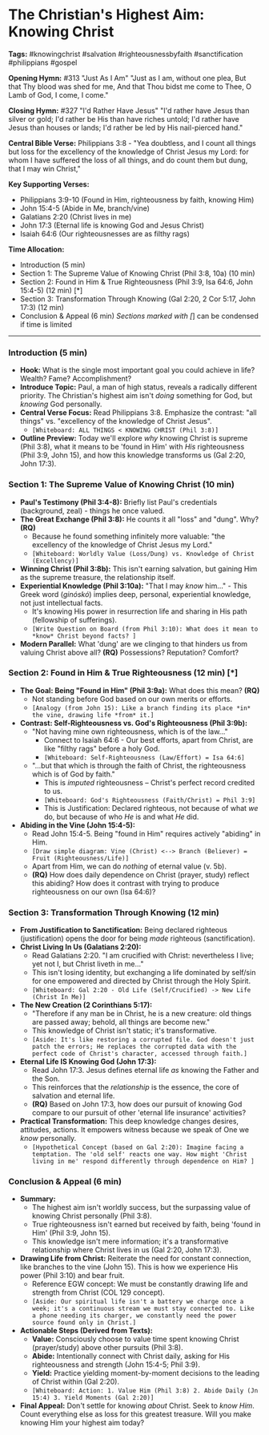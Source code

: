 # The Christian's Highest Aim: Knowing Christ

**Tags:** #knowingchrist #salvation #righteousnessbyfaith #sanctification #philippians #gospel

**Opening Hymn:** #313 "Just As I Am"
"Just as I am, without one plea, But that Thy blood was shed for me, And that Thou bidst me come to Thee, O Lamb of God, I come, I come."

**Closing Hymn:** #327 "I'd Rather Have Jesus"
"I'd rather have Jesus than silver or gold; I'd rather be His than have riches untold; I'd rather have Jesus than houses or lands; I'd rather be led by His nail-pierced hand."

**Central Bible Verse:** Philippians 3:8 - "Yea doubtless, and I count all things but loss for the excellency of the knowledge of Christ Jesus my Lord: for whom I have suffered the loss of all things, and do count them but dung, that I may win Christ,"

**Key Supporting Verses:**
*   Philippians 3:9-10 (Found in Him, righteousness by faith, knowing Him)
*   John 15:4-5 (Abide in Me, branch/vine)
*   Galatians 2:20 (Christ lives in me)
*   John 17:3 (Eternal life is knowing God and Jesus Christ)
*   Isaiah 64:6 (Our righteousnesses are as filthy rags)

**Time Allocation:**
- Introduction (5 min)
- Section 1: The Supreme Value of Knowing Christ (Phil 3:8, 10a) (10 min)
- Section 2: Found in Him & True Righteousness (Phil 3:9, Isa 64:6, John 15:4-5) (12 min) [*]
- Section 3: Transformation Through Knowing (Gal 2:20, 2 Cor 5:17, John 17:3) (12 min)
- Conclusion & Appeal (6 min)
*Sections marked with [*] can be condensed if time is limited

---

### Introduction (5 min)

-   **Hook:** What is the single most important goal you could achieve in life? Wealth? Fame? Accomplishment?
-   **Introduce Topic:** Paul, a man of high status, reveals a radically different priority. The Christian's highest aim isn't *doing* something for God, but *knowing* God personally.
-   **Central Verse Focus:** Read Philippians 3:8. Emphasize the contrast: "all things" vs. "excellency of the knowledge of Christ Jesus".
    -   `[Whiteboard: ALL THINGS < KNOWING CHRIST (Phil 3:8)]`
-   **Outline Preview:** Today we'll explore *why* knowing Christ is supreme (Phil 3:8), what it means to be 'found in Him' with *His* righteousness (Phil 3:9, John 15), and how this knowledge transforms us (Gal 2:20, John 17:3).

### Section 1: The Supreme Value of Knowing Christ (10 min)

-   **Paul's Testimony (Phil 3:4-8):** Briefly list Paul's credentials (background, zeal) - things he once valued.
-   **The Great Exchange (Phil 3:8):** He counts it all "loss" and "dung". Why? **(RQ)**
    -   Because he found something infinitely more valuable: "the excellency of the knowledge of Christ Jesus my Lord."
    -   `[Whiteboard: Worldly Value (Loss/Dung) vs. Knowledge of Christ (Excellency)]`
-   **Winning Christ (Phil 3:8b):** This isn't earning salvation, but gaining Him as the supreme treasure, the relationship itself.
-   **Experiential Knowledge (Phil 3:10a):** "That I may *know* him..." - This Greek word (*ginóskó*) implies deep, personal, experiential knowledge, not just intellectual facts.
    -   It's knowing His power in resurrection life and sharing in His path (fellowship of sufferings).
    -   `[Write Question on Board (from Phil 3:10): What does it mean to *know* Christ beyond facts? ]`
-   **Modern Parallel:** What 'dung' are we clinging to that hinders us from valuing Christ above all? **(RQ)** Possessions? Reputation? Comfort?

### Section 2: Found in Him & True Righteousness (12 min) [*]

-   **The Goal: Being "Found in Him" (Phil 3:9a):** What does this mean? **(RQ)**
    -   Not standing before God based on our own merits or efforts.
    -   `[Analogy (from John 15): Like a branch finding its place *in* the vine, drawing life *from* it.]`
-   **Contrast: Self-Righteousness vs. God's Righteousness (Phil 3:9b):**
    -   "Not having mine own righteousness, which is of the law..."
        -   Connect to Isaiah 64:6 - Our best efforts, apart from Christ, are like "filthy rags" before a holy God.
        -   `[Whiteboard: Self-Righteousness (Law/Effort) = Isa 64:6]`
    -   "...but that which is through the faith of Christ, the righteousness which is of God by faith."
        -   This is *imputed* righteousness – Christ's perfect record credited to us.
        -   `[Whiteboard: God's Righteousness (Faith/Christ) = Phil 3:9]`
        -   This is Justification: Declared righteous, not because of what *we* do, but because of who *He* is and what *He* did.
-   **Abiding in the Vine (John 15:4-5):**
    -   Read John 15:4-5. Being "found in Him" requires actively "abiding" in Him.
    -   `[Draw simple diagram: Vine (Christ) <--> Branch (Believer) = Fruit (Righteousness/Life)]`
    -   Apart from Him, we can do *nothing* of eternal value (v. 5b).
    -   **(RQ)** How does daily dependence on Christ (prayer, study) reflect this abiding? How does it contrast with trying to produce righteousness on our own (Isa 64:6)?

### Section 3: Transformation Through Knowing (12 min)

-   **From Justification to Sanctification:** Being declared righteous (justification) opens the door for being *made* righteous (sanctification).
-   **Christ Living In Us (Galatians 2:20):**
    -   Read Galatians 2:20. "I am crucified with Christ: nevertheless I live; yet not I, but Christ liveth in me..."
    -   This isn't losing identity, but exchanging a life dominated by self/sin for one empowered and directed by Christ through the Holy Spirit.
    -   `[Whiteboard: Gal 2:20 - Old Life (Self/Crucified) -> New Life (Christ In Me)]`
-   **The New Creation (2 Corinthians 5:17):**
    -   "Therefore if any man be in Christ, he is a new creature: old things are passed away; behold, all things are become new."
    -   This knowledge of Christ isn't static; it's transformative.
    -   `[Aside: It's like restoring a corrupted file. God doesn't just patch the errors; He replaces the corrupted data with the perfect code of Christ's character, accessed through faith.]`
-   **Eternal Life IS Knowing God (John 17:3):**
    -   Read John 17:3. Jesus defines eternal life *as* knowing the Father and the Son.
    -   This reinforces that the *relationship* is the essence, the core of salvation and eternal life.
    -   **(RQ)** Based on John 17:3, how does our pursuit of knowing God compare to our pursuit of other 'eternal life insurance' activities?
-   **Practical Transformation:** This deep knowledge changes desires, attitudes, actions. It empowers witness because we speak of One we *know* personally.
    -   `[Hypothetical Concept (based on Gal 2:20): Imagine facing a temptation. The 'old self' reacts one way. How might 'Christ living in me' respond differently through dependence on Him? ]`

### Conclusion & Appeal (6 min)

-   **Summary:**
    -   The highest aim isn't worldly success, but the surpassing value of knowing Christ personally (Phil 3:8).
    -   True righteousness isn't earned but received by faith, being 'found in Him' (Phil 3:9, John 15).
    -   This knowledge isn't mere information; it's a transformative relationship where Christ lives in us (Gal 2:20, John 17:3).
-   **Drawing Life from Christ:** Reiterate the need for constant connection, like branches to the vine (John 15). This is how we experience His power (Phil 3:10) and bear fruit.
    -   Reference EGW concept: We must be constantly drawing life and strength from Christ (COL 129 concept).
    -   `[Aside: Our spiritual life isn't a battery we charge once a week; it's a continuous stream we must stay connected to. Like a phone needing its charger, we constantly need the power source found only in Christ.]`
-   **Actionable Steps (Derived from Texts):**
    -   **Value:** Consciously choose to value time spent knowing Christ (prayer/study) above other pursuits (Phil 3:8).
    -   **Abide:** Intentionally connect with Christ daily, asking for His righteousness and strength (John 15:4-5; Phil 3:9).
    -   **Yield:** Practice yielding moment-by-moment decisions to the leading of Christ within (Gal 2:20).
    -   `[Whiteboard: Action: 1. Value Him (Phil 3:8) 2. Abide Daily (Jn 15:4) 3. Yield Moments (Gal 2:20)]`
-   **Final Appeal:** Don't settle for knowing *about* Christ. Seek to *know Him*. Count everything else as loss for this greatest treasure. Will you make knowing Him your highest aim today?
